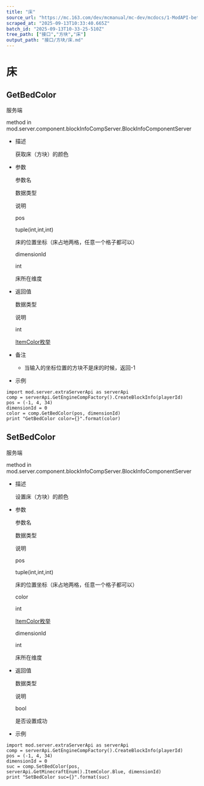 ```yaml
---
title: "床"
source_url: "https://mc.163.com/dev/mcmanual/mc-dev/mcdocs/1-ModAPI-beta/%E6%8E%A5%E5%8F%A3/%E6%96%B9%E5%9D%97/%E5%BA%8A.html?catalog=1"
scraped_at: "2025-09-13T10:33:40.665Z"
batch_id: "2025-09-13T10-33-25-510Z"
tree_path: ["接口","方块","床"]
output_path: "接口/方块/床.md"
---
```


#  床

##  GetBedColor

服务端

method in mod.server.component.blockInfoCompServer.BlockInfoComponentServer

*   描述
    
    获取床（方块）的颜色
    
*   参数
    
    参数名
    
    数据类型
    
    说明
    
    pos
    
    tuple(int,int,int)
    
    床的位置坐标（床占地两格，任意一个格子都可以）
    
    dimensionId
    
    int
    
    床所在维度
    
*   返回值
    
    数据类型
    
    说明
    
    int
    
    [ItemColor枚举](https://mc.163.com/dev/mcmanual/mc-dev/mcdocs/1-ModAPI-beta/枚举值/ItemColor.html)
    
*   备注
    
    *   当输入的坐标位置的方块不是床的时候，返回-1
*   示例
    

```
import mod.server.extraServerApi as serverApi
comp = serverApi.GetEngineCompFactory().CreateBlockInfo(playerId)
pos = (-1, 4, 34)
dimensionId = 0
color = comp.GetBedColor(pos, dimensionId)
print "GetBedColor color={}".format(color)

```

##  SetBedColor

服务端

method in mod.server.component.blockInfoCompServer.BlockInfoComponentServer

*   描述
    
    设置床（方块）的颜色
    
*   参数
    
    参数名
    
    数据类型
    
    说明
    
    pos
    
    tuple(int,int,int)
    
    床的位置坐标（床占地两格，任意一个格子都可以）
    
    color
    
    int
    
    [ItemColor枚举](https://mc.163.com/dev/mcmanual/mc-dev/mcdocs/1-ModAPI-beta/枚举值/ItemColor.html)
    
    dimensionId
    
    int
    
    床所在维度
    
*   返回值
    
    数据类型
    
    说明
    
    bool
    
    是否设置成功
    
*   示例
    

```
import mod.server.extraServerApi as serverApi
comp = serverApi.GetEngineCompFactory().CreateBlockInfo(playerId)
pos = (-1, 4, 34)
dimensionId = 0
suc = comp.SetBedColor(pos, serverApi.GetMinecraftEnum().ItemColor.Blue, dimensionId)
print "SetBedColor suc={}".format(suc)

```